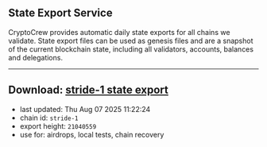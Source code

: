 ## State Export Service
CryptoCrew provides automatic daily state exports for all chains we validate. State export files can be used as genesis files and are a snapshot of the current blockchain state, including all validators, accounts, balances and delegations.

---
**Download: [stride-1 state export](https://dl-eu2.ccvalidators.com/SERVICE/stride/stride-1_export_21040559.json)**
---

- last updated: Thu Aug 07 2025 11:22:24
- chain id: `stride-1`
- export height: `21040559`
- use for: airdrops, local tests, chain recovery

